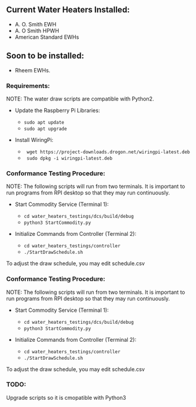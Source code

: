 ## Current Water Heaters Installed:
- A. O. Smith EWH
- A. O Smith HPWH
- American Standard EWHs
## Soon to be installed:
- Rheem EWHs.
### Requirements:
NOTE: The water draw scripts are compatible with Python2.

- Update the Raspberry Pi Libraries:
    - ```sudo apt update```
    - ```sudo apt upgrade```

- Install WiringPi:
    - ``` wget https://project-downloads.drogon.net/wiringpi-latest.deb```
    - ``` sudo dpkg -i wiringpi-latest.deb```
 
### Conformance Testing Procedure:
NOTE: The following scripts will run from two terminals.
It is important to run programs from RPI desktop so that they may
run continuously.

- Start Commodity Service (Terminal 1):
    - ```cd water_heaters_testings/dcs/build/debug```
    - ```python3 StartCommodity.py```

- Initialize Commands from Controller (Terminal 2):
    - ```cd water_heaters_testings/controller```
    - ```./StartDrawSchedule.sh```

To adjust the draw schedule, you may edit schedule.csv

### Conformance Testing Procedure:
NOTE: The following scripts will run from two terminals.
It is important to run programs from RPI desktop so that they may
run continuously. 

- Start Commodity Service (Terminal 1):
    - ```cd water_heaters_testings/dcs/build/debug```
    - ```python3 StartCommodity.py```

- Initialize Commands from Controller (Terminal 2):
    - ```cd water_heaters_testings/controller```
    - ```./StartDrawSchedule.sh```

To adjust the draw schedule, you may edit schedule.csv


### TODO:
Upgrade scripts so it is cmopatible with Python3

